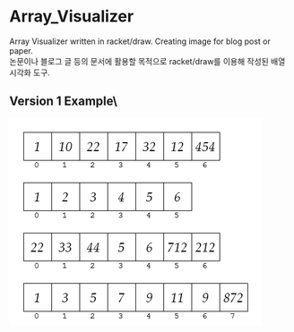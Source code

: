 # Array_Visualizer
Array Visualizer written in racket/draw. Creating image for blog post or paper.\
논문이나 블로그 글 등의 문서에 활용할 목적으로 racket/draw를 이용해 작성된 배열 시각화 도구.

## Version 1 Example\
![ex_screenshot](/ex_ver1.png)
